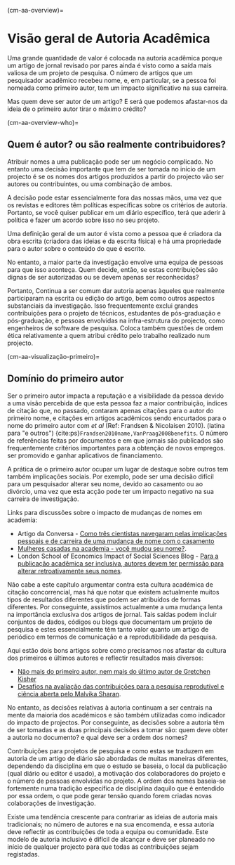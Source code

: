 (cm-aa-overview)=
# Visão geral de Autoria Acadêmica

Uma grande quantidade de valor é colocada na autoria acadêmica porque um artigo de jornal revisado por pares ainda é visto como a saída mais valiosa de um projeto de pesquisa. O número de artigos que um pesquisador acadêmico recebeu nome, e, em particular, se a pessoa foi nomeada como primeiro autor, tem um impacto significativo na sua carreira.

Mas quem deve ser autor de um artigo? E será que podemos afastar-nos da ideia de o primeiro autor tirar o máximo crédito?

(cm-aa-overview-who)=
## Quem é autor? ou são realmente contribuidores?

Atribuir nomes a uma publicação pode ser um negócio complicado. No entanto uma decisão importante que tem de ser tomada no início de um projecto é se os nomes dos artigos produzidos a partir do projecto vão ser autores ou contribuintes, ou uma combinação de ambos.

A decisão pode estar essencialmente fora das nossas mãos, uma vez que os revistas e editores têm políticas específicas sobre os critérios de autoria. Portanto, se você quiser publicar em um diário específico, terá que aderir à política e fazer um acordo sobre isso no seu projeto.

Uma definição geral de um autor é vista como a pessoa que é criadora da obra escrita (criadora das ideias e da escrita física) e há uma propriedade para o autor sobre o conteúdo do que é escrito.

No entanto, a maior parte da investigação envolve uma equipa de pessoas para que isso aconteça. Quem decide, então, se estas contribuições são dignas de ser autorizadas ou se devem apenas ser reconhecidas?

Portanto, Continua a ser comum dar autoria apenas àqueles que realmente participaram na escrita ou edição do artigo, bem como outros aspectos substanciais da investigação. Isso frequentemente exclui grandes contribuições para o projeto de técnicos, estudantes de pós-graduação e pós-graduação, e pessoas envolvidas na infra-estrutura do projecto, como engenheiros de software de pesquisa. Coloca também questões de ordem ética relativamente a quem atribui crédito pelo trabalho realizado num projecto.

(cm-aa-visualização-primeiro)=
## Domínio do primeiro autor

Ser o primeiro autor impacta a reputação e a visibilidade da pessoa devido a uma visão percebida de que esta pessoa faz a maior contribuição, índices de citação que, no passado, contaram apenas citações para o autor do primeiro nome, e citações em artigos acadêmicos sendo encurtados para o nome do primeiro autor com *et al* (Ref: Frandsen & Nicolaisen 2010). (latina para "e outros") {cite:ps}`Frandsen2010name,VanPraag2008benefits`. O número de referências feitas por documentos e em que jornais são publicados são frequentemente critérios importantes para a obtenção de novos empregos. ser promovido e ganhar aplicativos de financiamento.

A prática de o primeiro autor ocupar um lugar de destaque sobre outros tem também implicações sociais. Por exemplo, pode ser uma decisão difícil para um pesquisador alterar seu nome, devido ao casamento ou ao divórcio, uma vez que esta acção pode ter um impacto negativo na sua carreira de investigação.

Links para discussões sobre o impacto de mudanças de nomes em academia:
* Artigo da Conversa - [Como três cientistas navegaram pelas implicações pessoais e de carreira de uma mudança de nome com o casamento](https://theconversation.com/how-three-scientists-navigated-the-personal-and-career-implications-of-a-name-change-with-marriage-114918)
* [Mulheres casadas na academia - você mudou seu nome?](https://www.reddit.com/r/AskAcademia/comments/2dfqho/married_women_in_academia_did_you_change_your/).
* London School of Economics Impact of Social Sciences Blog - [Para a publicação acadêmica ser inclusiva, autores devem ter permissão para alterar retroativamente seus nomes](https://blogs.lse.ac.uk/impactofsocialsciences/2020/09/30/for-academic-publishing-to-be-trans-inclusive-authors-must-be-allowed-to-retroactively-change-their-names/).

Não cabe a este capítulo argumentar contra esta cultura académica de citação concorrencial, mas há que notar que existem actualmente muitos tipos de resultados diferentes que podem ser atribuídos de formas diferentes. Por conseguinte, assistimos actualmente a uma mudança lenta na importância exclusiva dos artigos de jornal. Tais saídas podem incluir conjuntos de dados, códigos ou blogs que documentam um projeto de pesquisa e estes essencialmente têm tanto valor quanto um artigo de periódico em termos de comunicação e a reprodutibilidade da pesquisa.

Aqui estão dois bons artigos sobre como precisamos nos afastar da cultura dos primeiros e últimos autores e reflectir resultados mais diversos:
* [Não mais do primeiro autor, nem mais do último autor de Gretchen Kisher](https://www.nature.com/articles/d41586-018-06779-2)
* [Desafios na avaliação das contribuições para a pesquisa reprodutível e ciência aberta pelo Malvika Sharan](https://malvikasharan.github.io/blogs/dora-panel-open-science/).

No entanto, as decisões relativas à autoria continuam a ser centrais na mente da maioria dos académicos e são também utilizadas como indicador do impacto de projectos. Por conseguinte, as decisões sobre a autoria têm de ser tomadas e as duas principais decisões a tomar são: quem deve obter a autoria no documento? e qual deve ser a ordem dos nomes?

Contribuições para projetos de pesquisa e como estas se traduzem em autoria de um artigo de diário são abordadas de muitas maneiras diferentes, dependendo da disciplina em que o estudo se baseia, o local da publicação (qual diário ou editor é usado), a motivação dos colaboradores do projeto e o número de pessoas envolvidas no projeto. A ordem dos nomes baseia-se fortemente numa tradição específica de disciplina daquilo que é entendido por essa ordem, o que pode gerar tensão quando forem criadas novas colaborações de investigação.

Existe uma tendência crescente para contrariar as ideias de autoria mais tradicionais; no número de autores e na sua encomenda, e essa autoria deve reflectir as contribuições de toda a equipa ou comunidade. Este modelo de autoria inclusivo é difícil de alcançar e deve ser planeado no início de qualquer projecto para que todas as contribuições sejam registadas.
